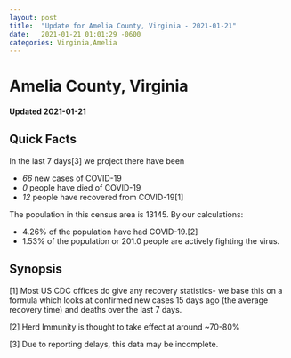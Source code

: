 ```yaml
---
layout: post
title:  "Update for Amelia County, Virginia - 2021-01-21"
date:   2021-01-21 01:01:29 -0600
categories: Virginia,Amelia
---
```


# Amelia County, Virginia
#### Updated 2021-01-21

## Quick Facts

In the last 7 days[3] we project there have been
- *66* new cases of COVID-19
- *0* people have died of COVID-19
- *12* people have recovered from COVID-19[1]

The population in this census area is 13145. By our calculations:
- 4.26% of the population have had COVID-19.[2]
- 1.53% of the population or 201.0 people are actively fighting the virus.

## Synopsis




[1] Most US CDC offices do give any recovery statistics- we base this on a formula which looks at confirmed new cases
15 days ago (the average recovery time) and deaths over the last 7 days.

[2] Herd Immunity is thought to take effect at around ~70-80%

[3] Due to reporting delays, this data may be incomplete.
 
    